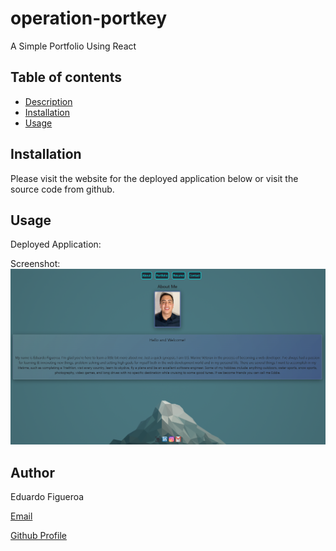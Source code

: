 # operation-portkey
A Simple Portfolio Using React

## Table of contents
- [Description](#description)
- [Installation](#installation)
- [Usage](#usage)


## Installation
Please visit the website for the deployed application below or visit the source code from github. 

## Usage 
Deployed Application: 

Screenshot:
![](./src/assets/web-scrn.png)







## Author 
Eduardo Figueroa

[Email](eddiefigueroa18@gmail.com)

[Github Profile](https://github.com/eddiefigueroa18)
